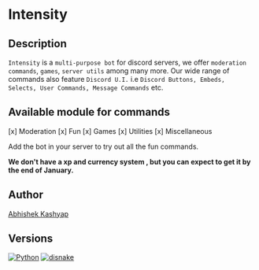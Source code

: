 # Intensity

## Description

`Intensity` is a `multi-purpose bot` for discord servers, we offer `moderation commands`, `games`, `server utils` among many more.
Our wide range of commands also feature `Discord U.I.` i.e `Discord Buttons, Embeds, Selects, User Commands, Message Commands` etc.

## Available module for commands

[x] Moderation
[x] Fun
[x] Games
[x] Utilities
[x] Miscellaneous

 Add the bot in your server to try out all the fun commands.

**We don't have a xp and currency system , but you can expect to get it by the end of January.**

## Author

[Abhishek Kashyap](https://github.com/Abhishek10351)

## Versions

 [![Python][1]][2]
 [![disnake][3]][4]

[1]: https://img.shields.io/badge/py-3.9-green
[2]: https://www.python.org/downloads
[3]: https://img.shields.io/badge/disnake-2.2.2-green
[4]: https://pypi.org/project/disnake